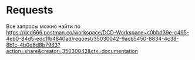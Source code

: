 # Requests
Все запросы можно найти по https://dcd666.postman.co/workspace/DCD-Workspace~c0bbd39e-c495-4eb0-84d5-edc1fb4840ad/request/35030042-9acb5450-8834-4c38-8b1c-4b0d6d8b7963?action=share&creator=35030042&ctx=documentation
